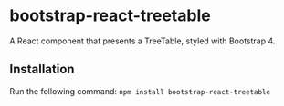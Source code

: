 # bootstrap-react-treetable
A React component that presents a TreeTable, styled with Bootstrap 4.

## Installation
Run the following command:
`npm install bootstrap-react-treetable`